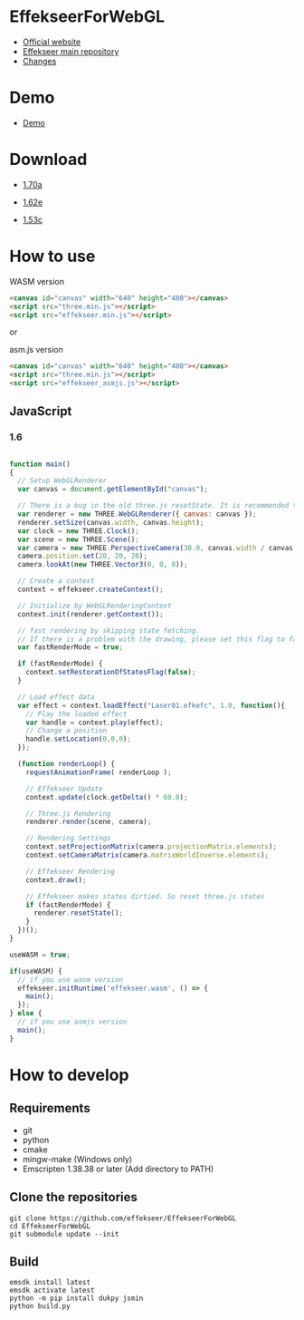 # EffekseerForWebGL

- [Official website](http://effekseer.github.io)
- [Effekseer main repository](https://github.com/effekseer/Effekseer)
- [Changes](CHANGES)

# Demo

- [Demo](https://effekseer.github.io/EffekseerForWebGL/Sample/index.html)

# Download

- [1.70a](https://github.com/effekseer/EffekseerForWebGL/releases/download/170a/EffekseerForWebGL170a.zip)

- [1.62e](https://github.com/effekseer/EffekseerForWebGL/releases/download/162e/EffekseerForWebGL162e.zip)

- [1.53c](https://github.com/effekseer/EffekseerForWebGL/releases/download/153c/EffekseerForWebGL153c.zip)


# How to use

WASM version

```html
<canvas id="canvas" width="640" height="480"></canvas>
<script src="three.min.js"></script>
<script src="effekseer.min.js"></script>
```

or

asm.js version

```html
<canvas id="canvas" width="640" height="480"></canvas>
<script src="three.min.js"></script>
<script src="effekseer_asmjs.js"></script>
```

## JavaScript

### 1.6

```js

function main()
{
  // Setup WebGLRenderer
  var canvas = document.getElementById("canvas");

  // There is a bug in the old three.js resetState. It is recommended to use a newer version.
  var renderer = new THREE.WebGLRenderer({ canvas: canvas });
  renderer.setSize(canvas.width, canvas.height);
  var clock = new THREE.Clock();
  var scene = new THREE.Scene();
  var camera = new THREE.PerspectiveCamera(30.0, canvas.width / canvas.height, 1, 1000);
  camera.position.set(20, 20, 20);
  camera.lookAt(new THREE.Vector3(0, 0, 0));

  // Create a context
  context = effekseer.createContext();

  // Initialize by WebGLRenderingContext
  context.init(renderer.getContext());

  // fast rendering by skipping state fetching.
  // If there is a problem with the drawing, please set this flag to false.
  var fastRenderMode = true;

  if (fastRenderMode) {
    context.setRestorationOfStatesFlag(false);
  }

  // Load effect data
  var effect = context.loadEffect("Laser01.efkefc", 1.0, function(){
    // Play the loaded effect
    var handle = context.play(effect);
    // Change a position
    handle.setLocation(0,0,0);
  });

  (function renderLoop() {
    requestAnimationFrame( renderLoop );

    // Effekseer Update
    context.update(clock.getDelta() * 60.0);

    // Three.js Rendering
    renderer.render(scene, camera);

    // Rendering Settings
    context.setProjectionMatrix(camera.projectionMatrix.elements);
    context.setCameraMatrix(camera.matrixWorldInverse.elements);

    // Effekseer Rendering
    context.draw();

    // Effekseer makes states dirtied. So reset three.js states
    if (fastRenderMode) {
      renderer.resetState();
    }
  })();
}

useWASM = true;

if(useWASM) {
  // if you use wasm version
  effekseer.initRuntime('effekseer.wasm', () => {
    main();
  });
} else {
  // if you use asmjs version
  main();
}

```

# How to develop

## Requirements

- git
- python
- cmake
- mingw-make (Windows only)
- Emscripten 1.38.38 or later (Add directory to PATH)

## Clone the repositories

```
git clone https://github.com/effekseer/EffekseerForWebGL
cd EffekseerForWebGL
git submodule update --init
```

## Build

```
emsdk install latest
emsdk activate latest
python -m pip install dukpy jsmin
python build.py
```
